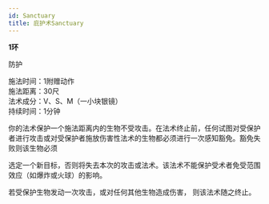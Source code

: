 ```yaml
---
id: Sanctuary
title: 庇护术Sanctuary
---
```


**1环**

防护

施法时间：1附赠动作  
施法距离：30尺  
法术成分：V、S、M（一小块银镜）  
持续时间：1分钟  


你的法术保护一个施法距离内的生物不受攻击。在法术终止前，任何试图对受保护者进行攻击或对受保护者施放伤害性法术的生物都必须进行一次感知豁免。豁免失败则该生物必须




选定一个新目标，否则将失去本次的攻击或法术。该法术不能保护受术者免受范围效应（如爆炸或火球）的影响。


若受保护生物发动一次攻击，或对任何其他生物造成伤害，
则该法术随之终止。

